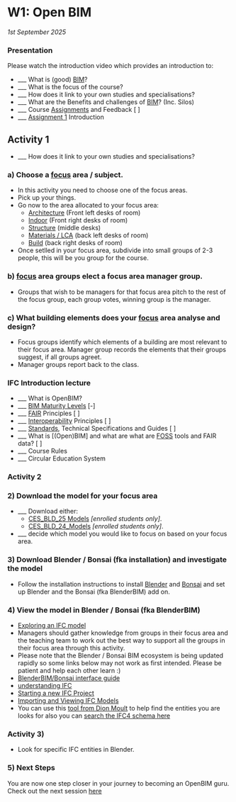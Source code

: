 # W1: Open BIM

*1st September 2025*

<!-- With Kristoffer Negendahl.-->

### Presentation

Please watch the introduction video which provides an introduction to:
* ___ What is (good) [BIM]?
* ___ What is the focus of the course?
* ___ How does it link to your own studies and specialisations?
* ___ What are the Benefits and challenges of [BIM]? (Inc. Silos)
* ___ Course [Assignments] and Feedback [ ]
* ___ [Assignment 1] Introduction

## Activity 1
* ___ How does it link to your own studies and specialisations?

### a) Choose a [focus] area / subject.
* In this activity you need to choose one of the focus areas.
* Pick up your things.
* Go now to the area allocated to your focus area:
  *   [Architecture] (Front left desks of room)
  *   [Indoor] (Front right desks of room)
  *   [Structure] (middle desks)
  *   [Materials / LCA] (back left desks of room)
  *   [Build] (back right desks of room)
* Once setlled in your focus area, subdivide into small groups of 2-3 people, this will be you group for the course.

### b) [focus] area groups elect a focus area manager group.
* Groups that wish to be managers for that focus area pitch to the rest of the focus group, each group votes, winning group is the manager.

### c) What building elements does your [focus] area analyse and design?
* Focus groups identify which elements of a building are most relevant to their focus area. Manager group records the elements that their groups suggest, if all groups agreet.
* Manager groups report back to the class.

### IFC Introduction lecture
* ___ What is OpenBIM?
* ___ [BIM Maturity Levels] [-]
* ___ [FAIR] Principles [ ]
* ___ [Interoperability] Principles [ ]
* ___ [Standards], Technical Specifications and Guides [ ]
* ___ What is [(Open)BIM] and what are what are [FOSS] tools and FAIR data?  [ ]
* ___ Course Rules
* ___ Circular Education System

### Activity 2

### 2) Download the model for your focus area
* ___ Download either:
   *  [CES_BLD_25 Models](https://learn.inside.dtu.dk/d2l/le/lessons/270574/lessons/1062261) *[enrolled students only]*.
   *  [CES_BLD_24_Models](https://learn.inside.dtu.dk/d2l/le/lessons/215344/folders/857237) *[enrolled students only]*.
* ___ decide which model you would like to focus on based on your focus area.

### 3) Download Blender / Bonsai (fka installation) and investigate the model
* Follow the installation instructions to install [Blender] and [Bonsai] and set up Blender and the Bonsai (fka BlenderBIM) add on.
<!--
* [Install](https://docs.bonsaibim.org/quickstart/installation.html) Blender and BlenderBIM following the instruction page~~, with the difference that you should follow the [unstable installation](https://blenderbim.org/docs/devs/installation.html#unstable-installation).~~
Here is also a [video explaination](https://www.youtube.com/watch?v=I-937k6fvKk&t=0s) by Ifc Architect (notice that the new version of BlenderBIM looks a bit different).
-->

### 4) View the model in Blender / Bonsai (fka BlenderBIM)
* [Exploring an IFC model](https://docs.bonsaibim.org/quickstart/explore_model.html)
* Managers should gather knowledge from groups in their focus area and the teaching team to work out the best way to support all the groups in their focus area through this activity.
* Please note that the Blender / Bonsai BIM ecosystem is being updated rapidly so some links below may not work as first intended. Please be patient and help each other learn :)
* [BlenderBIM/Bonsai interface guide](https://docs.bonsaibim.org/reference/interface.html)
* [understanding IFC](https://docs.bonsaibim.org/guides/authoring/understanding_ifc.html)
* [Starting a new IFC Project](https://docs.bonsaibim.org/quickstart/create_model.html)
* [Importing and Viewing IFC Models](https://docs.bonsaibim.org/quickstart/explore_model.html)
* You can use this [tool from Dion Moult](https://blenderbim.org/search-ifc-class.html) to help find the entities you are looks for also you can [search the IFC4 schema here](https://ifc43-docs.standards.buildingsmart.org/)

### Activity 3)
* Look for specific IFC entities in Blender.

### 5) Next Steps
You are now one step closer in your journey to becoming an OpenBIM guru. Check out the next session [here]


<!-- links -->
[here]: /Schedule/02.md
[Assignments]: /Assignments/index.md
[BIM]: /Concepts/BIM.md

[BIM Maturity Levels]: /Concepts/Levels.md

[Blender]: /Concepts/Blender.md
[Bonsai]: /Concepts/Bonsai/index.md

[IFC]: /Concepts/IFC.md
[FAIR]: /Concepts/FAIR.md
[focus]: /Focus/index.md
[FOSS]: /Concepts/SoftwareLicences.md
[focus area]: /Focus/index.md
[Interoperability]: /Concepts/Interoperability.md
[Standards]: /Concepts/Standards.md
[entities]: /Concepts/Entities.md
[properties]: /Concepts/Properties.md
[IFC File Analyzer]: /Concepts/IFCFileAnalyzer.md
[Assignment 1]: /Assignments/A1.md

[Architecture]: /Focus/Architecture.md
[Indoor]: /Focus/Indoor.md
[Structure]: /Focus/Structure.md
[Materials / LCA]: /Focus/Sustainability.md
[Build]: /Focus/Build.md

